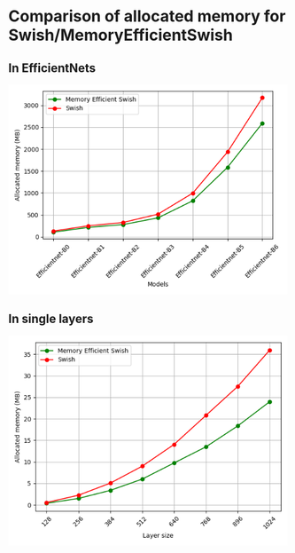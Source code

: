# Comparison of allocated memory for Swish/MemoryEfficientSwish

## In EfficientNets
![efficientnet_swish](figures/figure_efficientnets.png)

## In single layers
![singlelayer_swish](figures/figure_singlelayer.png)
